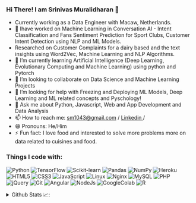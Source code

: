 ### Hi There! I am Srinivas Muralidharan 👋

<!--
**Srinivas1043/Srinivas1043** is a ✨ _special_ ✨ repository because its `README.md` (this file) appears on your GitHub profile.
Here are some ideas to get you started:

-->

 
- Currently working as a Data Engineer with Macaw, Netherlands. 
- 🔭 Ihave worked on Machine Learning in Conversation AI - Intent Classification and Fans Sentiment Prediction for Sport Clubs, Customer Intent Detection using NLP and ML Models.
- Researched on Customer Complaints for a dairy based and the text insights using Word2Vec, Machine Learning and NLP Algorithms.
- 🌱 I’m currently learning Artificial Intelligence (Deep Learning, Evolutionary Computing and Machine Learning) using python and Pytorch
- 👯 I’m looking to collaborate on Data Science and Machine Learning Projects 
- 🤔 I’m looking for help with Freezing and Deploying ML Models, Deep Learning and ML related concepts and Pyschology!
- 💬 Ask me about Python, Javascript, Web and App Development and Data Analysis
- 📫 How to reach me: sm1043@gmail.com / <a href="https://www.linkedin.com/in/srinivas-m-8019ba199/"> Linkedin </a> /  
- 😄 Pronouns: He/Him
- ⚡ Fun fact: I love food and interested to solve more problems more on data related to cuisines and food.


### Things I code with:
<p>
<img alt="Python" src="https://img.shields.io/badge/-Python-3776AB?style=flat-square&logo=python&logoColor=white" />
<img alt="TensorFlow" src="https://img.shields.io/badge/-TensorFlow-FF6F00?style=flat-square&logo=tensorflow&logoColor=white" />
<img alt="Scikit-learn" src="https://img.shields.io/badge/-Scikit%20learn-F7931E?style=flat-square&logo=scikit-learn&logoColor=white" />
<img alt="Pandas" src="https://img.shields.io/badge/-Pandas-150458?style=flat-square&logo=pandas&logoColor=white" />
<img alt="NumPy" src="https://img.shields.io/badge/-NumPy-013243?style=flat-square&logo=NumPy&logoColor=white" />
<img alt="Heroku" src="https://img.shields.io/badge/-Heroku-430098?style=flat-square&logo=heroku&logoColor=white" />
<img alt="HTML5" src="https://img.shields.io/badge/-HTML5-E34F26?style=flat-square&logo=HTML5&logoColor=white" />
<img alt="CSS3" src="https://img.shields.io/badge/-CSS3-1572B6?style=flat-square&logo=CSS3&logoColor=white" />
<img alt="JavaScript" src="https://img.shields.io/badge/-JavaScript-F7DF1E?style=flat-square&logo=JavaScript&logoColor=white" />
<img alt="Linux" src="https://img.shields.io/badge/-Linux-FCC624?style=flat-square&logo=Linux&logoColor=white" />
<img alt="Nginx" src="https://img.shields.io/badge/-Nginx-269539?style=flat-square&logo=NGINX&logoColor=white" />
<img alt="MySQL" src="https://img.shields.io/badge/-MySQL-4479A1?style=flat-square&logo=MySQL&logoColor=white" />
<img alt="PHP" src="https://img.shields.io/badge/-PHP-777BB4?style=flat-square&logo=PHP&logoColor=white" />
<img alt="jQuery" src="https://img.shields.io/badge/-jQuery-0769AD?style=flat-square&logo=jQuery&logoColor=white" />
<img alt="Git" src="https://img.shields.io/badge/-Git-F05032?style=flat-square&logo=Git&logoColor=white" />
<img alt="Angular" src="https://img.shields.io/badge/-Angular-DD0031?style=flat-square&logo=Angular&logoColor=white"/>  
<img alt="NodeJs" src="https://img.shields.io/badge/-NodeJs-339933?style=flat-square&logo=Node.js&logoColor=white"/> 
<img alt="GoogleColab" src="https://img.shields.io/badge/-GoogleColab-F9AB00?style=flat-square&logo=googlecolab&logoColor=white"/>  
<img alt="R" src="https://img.shields.io/badge/-R-0080dc?style=flat-square&logo=r&logoColor=white"/>  


</p>

<details align="left">
  <summary>Github Stats 📈:</summary>
  <img align="center" src="https://github-readme-stats.vercel.app/api?username=srinivas1043&count_private=true&show_icons=true" style="margin-top: 15px; margin-bottom: 15px"/>
  <img align="center" src="https://github-readme-stats.vercel.app/api/top-langs/?username=srinivas1043&layout=compact" />
</details>
